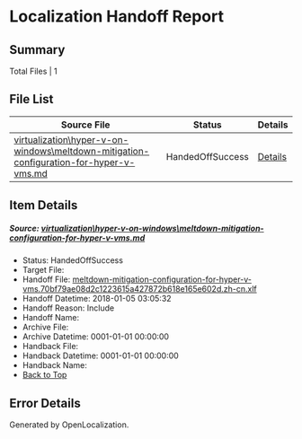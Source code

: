 # <a name='report-top'></a> Localization Handoff Report

## Summary
 Total Files | 1

## File List
 Source File | Status | Details 
 ----------- | ------ | ------- 
 [virtualization\hyper-v-on-windows\meltdown-mitigation-configuration-for-hyper-v-vms.md](https://github.com/Microsoft/Virtualization-Documentation-Private/blob/aedf52ef695c834827d22d38ad9eb15fe96a3657/virtualization/hyper-v-on-windows/meltdown-mitigation-configuration-for-hyper-v-vms.md) | HandedOffSuccess | [Details](#b1eba366f63fe636601d359a6a11f0740508c0ee126)

## Item Details
##### <a name='b1eba366f63fe636601d359a6a11f0740508c0ee126'></a> Source: [virtualization\hyper-v-on-windows\meltdown-mitigation-configuration-for-hyper-v-vms.md](https://github.com/Microsoft/Virtualization-Documentation-Private/blob/aedf52ef695c834827d22d38ad9eb15fe96a3657/virtualization/hyper-v-on-windows/meltdown-mitigation-configuration-for-hyper-v-vms.md)
* Status: HandedOffSuccess
* Target File: 
* Handoff File: [meltdown-mitigation-configuration-for-hyper-v-vms.70bf79ae08d2c1223615a427872b618e165e602d.zh-cn.xlf](https://github.com/MicrosoftDocs/Virtualization-Documentation-Private.handoff/blob/9eb7bef6b82e804e90fd91ddf71f33fb75475d71/ol-handoff/MicrosoftDocs/Virtualization-Documentation-Private.zh-cn/live/meltdown-mitigation-configuration-for-hyper-v-vms.70bf79ae08d2c1223615a427872b618e165e602d.zh-cn.xlf)
* Handoff Datetime: 2018-01-05 03:05:32
* Handoff Reason: Include
* Handoff Name: 
* Archive File: 
* Archive Datetime: 0001-01-01 00:00:00
* Handback File: 
* Handback Datetime: 0001-01-01 00:00:00
* Handback Name: 
* [Back to Top](#report-top)


## Error Details

Generated by OpenLocalization.

